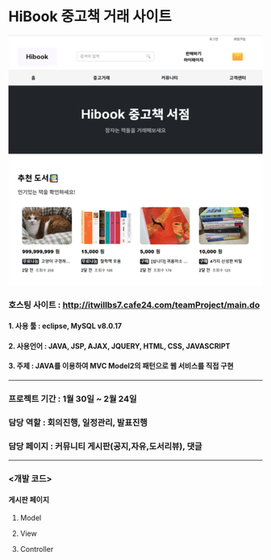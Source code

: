 # HiBook 중고책 거래 사이트
![HiBook](./images/Hibook_main.png)

### 호스팅 사이트 : http://itwillbs7.cafe24.com/teamProject/main.do
#### 1. 사용 툴 : eclipse, MySQL v8.0.17
#### 2. 사용언어 : JAVA, JSP, AJAX, JQUERY, HTML, CSS, JAVASCRIPT
#### 3. 주제 : JAVA를 이용하여 MVC Model2의 패턴으로 웹 서비스를 직접 구현
***

### 프로젝트 기간 : 1월 30일 ~ 2월 24일
### 담당 역할 : 회의진행, 일정관리, 발표진행
### 담당 페이지 : 커뮤니티 게시판(공지,자유,도서리뷰), 댓글 
***
### <개발 코드>
#### 게시판 페이지  
1. Model

2. View

3. Controller
